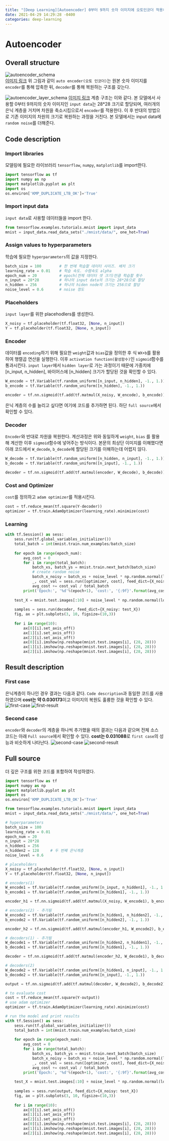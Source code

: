 ```yaml
---
title: "[Deep Learning][Autoencoder] 0부터 9까지 숫자 이미지에 오토인코더 적용하기"
date: 2021-04-29 14:29:28 -0400
categories: deep-learning
---
```


# Autoencoder

## Overall structure
![autoencoder_schema](./images/autoencoder_schema.jpg)<br>
[이미지 링크](https://www.google.com/search?q=autoencoder+deep+learning&safe=active&sxsrf=ALeKk03Z-Xfxr63soyZ4dVk8Vac9jFafYA:1619618439170&source=lnms&tbm=isch&sa=X&ved=2ahUKEwj97fPtjKHwAhVtF6YKHY8tA_IQ_AUoAXoECAIQAw&biw=1264&bih=560#imgrc=t8UiO_9h1cy-UM) 
위 그림과 같이 `auto encoder(오토 인코더)`는 원본 숫자 이미지를 `encoder`를 통해 압축한 뒤, `decoder`를 통해 복원하는 구조를 갖는다.

![autoencoder_layer_schema](./images/autoencoder_layer_schema.png)
[이미지 링크](https://www.google.com/search?q=autoencoder+deep+learning&safe=active&sxsrf=ALeKk03Z-Xfxr63soyZ4dVk8Vac9jFafYA:1619618439170&source=lnms&tbm=isch&sa=X&ved=2ahUKEwj97fPtjKHwAhVtF6YKHY8tA_IQ_AUoAXoECAIQAw&biw=1264&bih=560#imgrc=mtVZOXI1aOPYOM)
계층 구조는 이와 같다. 본 모델에서 사용할 0부터 9까지의 숫자 이미지인 `input data`는 28*28 크기로 할당되며, 여러개의 은닉 계층을 거치며 차원을 축소시킴으로서 `encoder`를 적용한다. 이 후 반대의 방법으로 기존 이미지의 차원의 크기로 복원하는 과정을 거친다. 본 모델에서는 input data에 `random noise`를 더해준다.

## Code description

### Import libraries
모델링에 필요한 라이브러리 `tensorflow`, `numpy`, `matplotlib`를 import한다.
```python
import tensorflow as tf
import numpy as np
import matplotlib.pyplot as plt
import os
os.environ['KMP_DUPLICATE_LTB_OK']='True'
```

### Import input data
`input data`로 사용할 데이터들을 import 한다.
```python
from tensorflow.examples.tutorials.mnist import input_data
mnist = input_data.read_data_sets("./mnist/data/", one_hot=True)
```

### Assign values to hyperparameters
학습에 필요한 `hyperparameters`의 값을 지정한다.
```python
batch_size = 100        # 한 번에 학습할 데이터 사이즈. 배치 크기
learning_rate = 0.01    # 학습 속도. 수렴속도 alpha
epoch_num = 20          # epoch(전체 데이터 셋 크기)만큼 학습할 횟수
n_input = 28*28         # 하나의 input data의 크기는 28*28으로 할당 
n_hidden = 256          # 하나의 hiden node의 크기는 256으로 할당
noise_level = 0.6       # noise 정도
```

### Placeholders
`input layer`를 위한 placehodlers를 생성한다.
```python
X_noisy = tf.placeholder(tf.float32, [None, n_input])
Y = tf.placeholder(tf.float32, [None, n_input])
```

### Encoder
데이터를 `encoding`하기 위해 필요한 `weight`값과 `bias`값을 정의한 후 식 `WX+b`를 활용하여 행렬곱 연산을 실행한다. 이후 `activation function(활성함수)`인 `sigmoid`함수를 통과시킨다. `input layer`에서 `hidden layer`로 가는 과정이기 때문에 가중치에 [n_input, n_hidden], 바이어스에 [n_hidden] 크기가 할당된 것을 확인할 수 있다. 
```python
W_encode = tf.Variable(tf.random_uniform([n_input, n_hidden], -1., 1.))
b_encode = tf.Variable(tf.random_uniform([n_hidden], -1., 1.))

encoder = tf.nn.sigmoid(tf.add(tf.matmul(X_noisy, W_encode), b_encode)) 
```
은닉 계층의 수를 늘리고 싶다면 여기에 코드를 추가하면 된다. 하단 `full source`에서 확인할 수 있다.

### Decoder
`Encoder`와 반대로 차원을 복원한다. 계산과정은 위와 동일하게 `weight`, `bias` 를 활용해 계산한 이후 `sigmoid`함수에 넣어주는 방식이다. 본문의 최상단 이미지를 이해했다면 아래 코드에서 `W_decode`, `b_decode`에 할당된 크기를 이해하는데 어렵지 않다.
```python
W_decode = tf.Variable(tf.random_uniform([n_hidden, n_input], -1., 1.))
b_decode = tf.Variable(tf.random_uniform([n_input], -1., 1.))

decoder = tf.nn.sigmoid(tf.add(tf.matmul(encoder, W_decode), b_decode)) 
```

### Cost and Optimizer
`cost`를 정의하고 `adam optimizer`를 적용시킨다.
```python
cost = tf.reduce_mean(tf.square(Y-decoder))
optimizer = tf.train.AdamOptimizer(learning_rate).minimize(cost)
```

### Learning
```python
with tf.Session() as sess:
    sess.run(tf.global_variables_initializer())
    total_batch = int(mnist.train.num_examples/batch_size)
    
    for epoch in range(epoch_num):
        avg_cost = 0
        for i in range(total_batch):
            batch_xs, batch_ys = mnist.train.next_batch(batch_size)
            # create random noise
            batch_x_noisy = batch_xs + noise_level * np.random.normal(loc=0., scale=1., size=batch_xs.shape)
            _, cost_val = sess.run([optimizer, cost], feed_dict={X_noisy: batch_x_noisy, Y: batch_xs})
            avg_cost += cost_val / total_batch
        print('Epoch:', '%d'%(epoch+1), 'cost:', '{:9f}'.format(avg_cost))
        
    test_X = mnist.test.images[:10] + noise_level * np.random.normal(loc=0., scale=1., size=mnist.test.images[:10].shape)
    
    samples = sess.run(decoder, feed_dict={X_noisy: test_X})
    fig, ax = plt.subplots(3, 10, figsize=(10,3))
    
    for i in range(10):
        ax[0][i].set_axis_off()
        ax[1][i].set_axis_off()
        ax[2][i].set_axis_off()
        ax[0][i].imshow(np.reshape(mnist.test.images[i], (28, 28)))
        ax[1][i].imshow(np.reshape(mnist.test.images[i], (28, 28)))
        ax[2][i].imshow(np.reshape(mnist.test.images[i], (28, 28)))
```

## Result description
### First case 
은닉계층이 하나인 경우 결과는 다음과 같다. `Code description`과 동일한 코드를 사용하였으며 **cost는 약 0.030173**이고 이미지의 복원도 훌륭한 것을 확인할 수 있다.
![first-case](./images/first_case.PNG)
![first-result](./images/one-hidden-layer.PNG)

### Second case
`encoder`와 `decoder`의 계층을 하나씩 추가했을 때의 결과는 다음과 같으며 전체 소스 코드는 아래 `Full source`에서 확인할 수 있다. **cost는 0.031088**로 `first case`의 성능과 비슷하게 나타난다.
![second-case](./images/second_case.PNG)
![second-result](./images/second_case_result.PNG)

## Full source
더 깊은 구조를 위한 코드를 포함하여 작성하였다.

```python
import tensorflow as tf
import numpy as np
import matplotlib.pyplot as plt
import os
os.environ['KMP_DUPLICATE_LTB_OK']='True'

from tensorflow.examples.tutorials.mnist import input_data
mnist = input_data.read_data_sets("./mnist/data/", one_hot=True)

# hyperparameters
batch_size = 100
learning_rate = 0.01
epoch_num = 20
n_input = 28*28
n_hidden1 = 256
n_hidden2 = 128     # 두 번째 은닉계층
noise_level = 0.6

# placeholders
X_noisy = tf.placeholder(tf.float32, [None, n_input])
Y = tf.placeholder(tf.float32, [None, n_input])

# encoders(1)
W_encode1 = tf.Variable(tf.random_uniform([n_input, n_hidden1], -1., 1.))
b_encode1 = tf.Variable(tf.random_uniform([n_hidden1], -1., 1.))

encoder_h1 = tf.nn.sigmoid(tf.add(tf.matmul(X_noisy, W_encode1), b_encode1)) 

# encoders(2) - 추가됨
W_encode2 = tf.Variable(tf.random_uniform([n_hidden1, n_hidden2], -1., 1.))
b_encode2 = tf.Variable(tf.random_uniform([n_hidden2], -1., 1.))

encoder_h2 = tf.nn.sigmoid(tf.add(tf.matmul(encoder_h1, W_encode2), b_encode2)) 

# decoders(1) - 추가됨
W_decode1 = tf.Variable(tf.random_uniform([n_hidden2, n_hidden1], -1., 1.))
b_decode1 = tf.Variable(tf.random_uniform([n_hidden1], -1., 1.))

decoder = tf.nn.sigmoid(tf.add(tf.matmul(encoder_h2, W_decode1), b_decode1)) 

# decoders(2)
W_decode2 = tf.Variable(tf.random_uniform([n_hidden1, n_input], -1., 1.))
b_decode2 = tf.Variable(tf.random_uniform([n_input], -1., 1.))

output = tf.nn.sigmoid(tf.add(tf.matmul(decoder, W_decode2), b_decode2)) 

# to evaluate cost
cost = tf.reduce_mean(tf.square(Y-output))
# use adam optimizer
optimizer = tf.train.AdamOptimizer(learning_rate).minimize(cost)

# run the model and print results
with tf.Session() as sess:
    sess.run(tf.global_variables_initializer())
    total_batch = int(mnist.train.num_examples/batch_size)
    
    for epoch in range(epoch_num):
        avg_cost = 0
        for i in range(total_batch):
            batch_xs, batch_ys = mnist.train.next_batch(batch_size)
            batch_x_noisy = batch_xs + noise_level * np.random.normal(loc=0., scale=1., size=batch_xs.shape)
            _, cost_val = sess.run([optimizer, cost], feed_dict={X_noisy: batch_x_noisy, Y: batch_xs})
            avg_cost += cost_val / total_batch
        print('Epoch:', '%d'%(epoch+1), 'cost:', '{:9f}'.format(avg_cost))
        
    test_X = mnist.test.images[:10] + noise_level * np.random.normal(loc=0., scale=1., size=mnist.test.images[:10].shape)
    
    samples = sess.run(output, feed_dict={X_noisy: test_X})
    fig, ax = plt.subplots(3, 10, figsize=(10,3))
    
    for i in range(10):
        ax[0][i].set_axis_off()
        ax[1][i].set_axis_off()
        ax[2][i].set_axis_off()
        ax[0][i].imshow(np.reshape(mnist.test.images[i], (28, 28)))
        ax[1][i].imshow(np.reshape(mnist.test.images[i], (28, 28)))
        ax[2][i].imshow(np.reshape(mnist.test.images[i], (28, 28)))
```